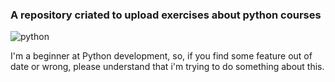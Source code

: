### A repository criated to upload exercises about python courses
![python](https://img.shields.io/badge/Python-3776AB?style=for-the-badge&logo=python&logoColor=white)

I'm a beginner at Python development, so, if you find some feature out of date or wrong, please understand that i'm trying to do something about this.
